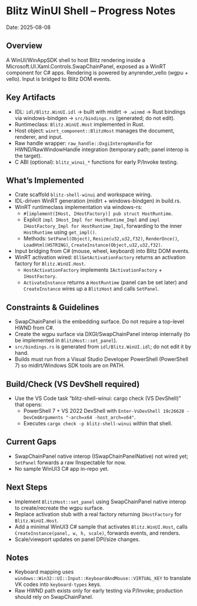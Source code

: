 # Blitz WinUI Shell – Progress Notes

Date: 2025-08-08

## Overview
A WinUI/WinAppSDK shell to host Blitz rendering inside a Microsoft.UI.Xaml.Controls.SwapChainPanel, exposed as a WinRT component for C# apps. Rendering is powered by anyrender_vello (wgpu + vello). Input is bridged to Blitz DOM events.

## Key Artifacts
- IDL: `idl/Blitz.WinUI.idl` → built with midlrt → `.winmd` → Rust bindings via windows-bindgen → `src/bindings.rs` (generated; do not edit).
- Runtimeclass: `Blitz.WinUI.Host` implemented in Rust.
- Host object: `winrt_component::BlitzHost` manages the document, renderer, and input.
- Raw handle wrapper: `raw_handle::DxgiInteropHandle` for HWND/RawWindowHandle integration (temporary path; panel interop is the target).
- C ABI (optional): `blitz_winui_*` functions for early P/Invoke testing.

## What’s Implemented
- Crate scaffold `blitz-shell-winui` and workspace wiring.
- IDL-driven WinRT generation (midlrt + windows-bindgen) in build.rs.
- WinRT runtimeclass implementation via windows-rs:
  - `#[implement(IHost, IHostFactory)] pub struct HostRuntime`.
  - Explicit `impl IHost_Impl for HostRuntime_Impl` and `impl IHostFactory_Impl for HostRuntime_Impl`, forwarding to the inner `HostRuntime` using `get_impl()`.
  - Methods: `SetPanel(Object)`, `Resize(u32,u32,f32)`, `RenderOnce()`, `LoadHtml(HSTRING)`, `CreateInstance(Object,u32,u32,f32)`.
- Input bridging from C# (mouse, wheel, keyboard) into Blitz DOM events.
- WinRT activation wired: `DllGetActivationFactory` returns an activation factory for `Blitz.WinUI.Host`.
  - `HostActivationFactory` implements `IActivationFactory` + `IHostFactory`.
  - `ActivateInstance` returns a `HostRuntime` (panel can be set later) and `CreateInstance` wires up a `BlitzHost` and calls `SetPanel`.

## Constraints & Guidelines
- SwapChainPanel is the embedding surface. Do not require a top-level HWND from C#.
- Create the wgpu surface via DXGI/SwapChainPanel interop internally (to be implemented in `BlitzHost::set_panel`).
- `src/bindings.rs` is generated from `idl/Blitz.WinUI.idl`; do not edit it by hand.
- Builds must run from a Visual Studio Developer PowerShell (PowerShell 7) so midlrt/Windows SDK tools are on PATH.

## Build/Check (VS DevShell required)
- Use the VS Code task “blitz-shell-winui: cargo check (VS DevShell)” that opens:
  - PowerShell 7 + VS 2022 DevShell with `Enter-VsDevShell 19c26628 -DevCmdArguments "-arch=x64 -host_arch=x64"`.
  - Executes `cargo check -p blitz-shell-winui` within that shell.

## Current Gaps
- SwapChainPanel native interop (ISwapChainPanelNative) not wired yet; `SetPanel` forwards a raw IInspectable for now.
- No sample WinUI3 C# app in-repo yet.

## Next Steps
- Implement `BlitzHost::set_panel` using SwapChainPanel native interop to create/recreate the wgpu surface.
- Replace activation stub with a real factory returning `IHostFactory` for `Blitz.WinUI.Host`.
- Add a minimal WinUI3 C# sample that activates `Blitz.WinUI.Host`, calls `CreateInstance(panel, w, h, scale)`, forwards events, and renders.
- Scale/viewport updates on panel DPI/size changes.

## Notes
- Keyboard mapping uses `windows::Win32::UI::Input::KeyboardAndMouse::VIRTUAL_KEY` to translate VK codes into `keyboard-types` keys.
- Raw HWND path exists only for early testing via P/Invoke; production should rely on SwapChainPanel.
